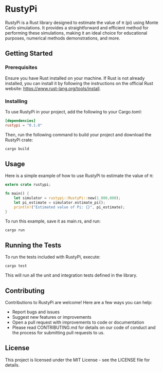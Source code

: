 # RustyPi

RustyPi is a Rust library designed to estimate the value of π (pi) using Monte Carlo simulations. It provides a straightforward and efficient method for performing these simulations, making it an ideal choice for educational purposes, numerical methods demonstrations, and more.

## Getting Started

### Prerequisites

Ensure you have Rust installed on your machine. If Rust is not already installed, you can install it by following the instructions on the official Rust website: https://www.rust-lang.org/tools/install.

### Installing

To use RustyPi in your project, add the following to your Cargo.toml:

```toml
[dependencies]
rustypi = "0.1.0"
```

Then, run the following command to build your project and download the RustyPi crate:

```bash
cargo build
```

## Usage

Here is a simple example of how to use RustyPi to estimate the value of π:

```rust
extern crate rustypi;

fn main() {
    let simulator = rustypi::RustyPi::new(1_000,000);
    let pi_estimate = simulator.estimate_pi();
    println!("Estimated value of Pi: {}", pi_estimate);
}
```

To run this example, save it as main.rs, and run:

```bash
cargo run
```

## Running the Tests

To run the tests included with RustyPi, execute:

```bash
cargo test
```

This will run all the unit and integration tests defined in the library.

## Contributing

Contributions to RustyPi are welcome! Here are a few ways you can help:

- Report bugs and issues
- Suggest new features or improvements
- Open a pull request with improvements to code or documentation
- Please read CONTRIBUTING.md for details on our code of conduct and the process for submitting pull requests to us.

## License

This project is licensed under the MIT License - see the LICENSE file for details.
